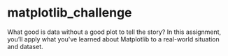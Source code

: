 # matplotlib_challenge
What good is data without a good plot to tell the story? In this assignment, you’ll apply what you've learned about Matplotlib to a real-world situation and dataset.
